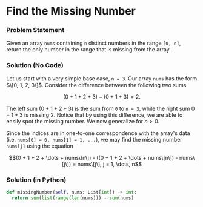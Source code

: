 # Find the Missing Number

### Problem Statement

Given an array ```nums``` containing ```n``` distinct numbers in the range ```[0, n]```, return the only number in the range that is missing from the array. 

### Solution (No Code)

Let us start with a very simple base case, ```n = 3```. Our array ```nums``` has the form $\[0, 1, 2, 3\]$. Consider the difference between the following two sums 

$$(0 + 1 + 2 + 3) - (0 + 1 + 3) = 2.$$

The left sum $(0 + 1 + 2 + 3)$ is the sum from ```0``` to ```n = 3```, while the right sum $0 + 1 + 3$ is missing 2. Notice that by using this difference, we are able to easily spot the missing number. We now generalize for $n > 0$. 

Since the indices are in one-to-one correspondence with the array's data (i.e. ```nums[0] = 0, nums[1] = 1, ...```), we may find the missing number ```nums[j]``` using the equation 

$$(0 + 1 + 2 + \dots + nums\[n\]) - ((0 + 1 + 2 + \dots + nums\[n\]) - nums\[j\]) = nums\[j\], j = 1, \dots, n$$

### Solution (in Python)

```python
def missingNumber(self, nums: List[int]) -> int: 
  return sum(list(range(len(nums))) - sum(nums) 
```














